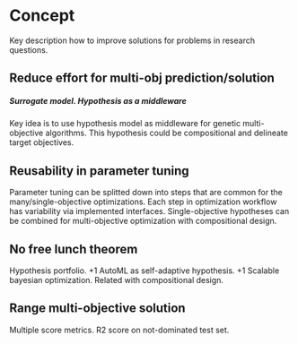 Concept
=======

Key description how to improve solutions for problems in research
questions.

Reduce effort for multi-obj prediction/solution
-----------------------------------------------

##### Surrogate model. Hypothesis as a middleware

Key idea is to use hypothesis model as middleware for genetic
multi-objective algorithms. This hypothesis could be compositional and
delineate target objectives.

Reusability in parameter tuning
-------------------------------

Parameter tuning can be splitted down into steps that are common for the
many/single-objective optimizations. Each step in optimization workflow
has variability via implemented interfaces. Single-objective hypotheses
can be combined for multi-objective optimization with compositional
design.

No free lunch theorem
---------------------

Hypothesis portfolio. +1 AutoML as self-adaptive hypothesis. +1 Scalable
bayesian optimization. Related with compositional design.

Range multi-objective solution
------------------------------

Multiple score metrics. R2 score on not-dominated test set.
